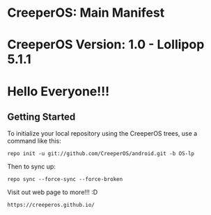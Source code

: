CreeperOS: Main Manifest 
===========

CreeperOS Version: 1.0 - Lollipop 5.1.1
===========

Hello Everyone!!!
===========

Getting Started
---------------

To initialize your local repository using the CreeperOS trees, use a command like this:

    repo init -u git://github.com/CreeperOS/android.git -b OS-lp

Then to sync up:

    repo sync --force-sync --force-broken


Visit out web page to more!!! :D

    https://creeperos.github.io/
